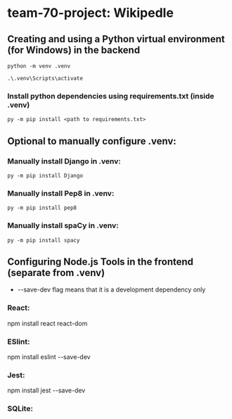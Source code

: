 # team-70-project: Wikipedle

## Creating and using a Python virtual environment (for Windows) in the backend
```
python -m venv .venv
```

```
.\.venv\Scripts\activate
```

### Install python dependencies using requirements.txt (inside .venv)
```
py -m pip install <path to requirements.txt>
```

## Optional to manually configure .venv:

### Manually install Django in .venv:
```
py -m pip install Django
```
### Manually install Pep8 in .venv:
```
py -m pip install pep8
```

### Manually install spaCy in .venv:
```
py -m pip install spacy
```

## Configuring Node.js Tools in the frontend (separate from .venv)
* --save-dev flag means that it is a development dependency only

### React:
npm install react react-dom

### ESlint:
npm install eslint --save-dev

### Jest:
npm install jest --save-dev

### SQLite:

